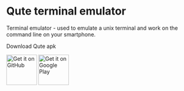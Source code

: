 # Qute terminal emulator
Terminal emulator - used to emulate a unix terminal and work on the command line on your smartphone.

Download Qute apk

[<img src="https://raw.githubusercontent.com/andOTP/andOTP/master/assets/badges/get-it-on-github.png" alt="Get it on GitHub" height="80">](https://github.com/BlindZoneLLC/qute-apk/releases/latest)
[<img src="https://play.google.com/intl/en_us/badges/images/generic/en_badge_web_generic.png" alt="Get it on Google Play" height="80">](https://play.google.com/store/apps/details?id=com.ddm.qute)



